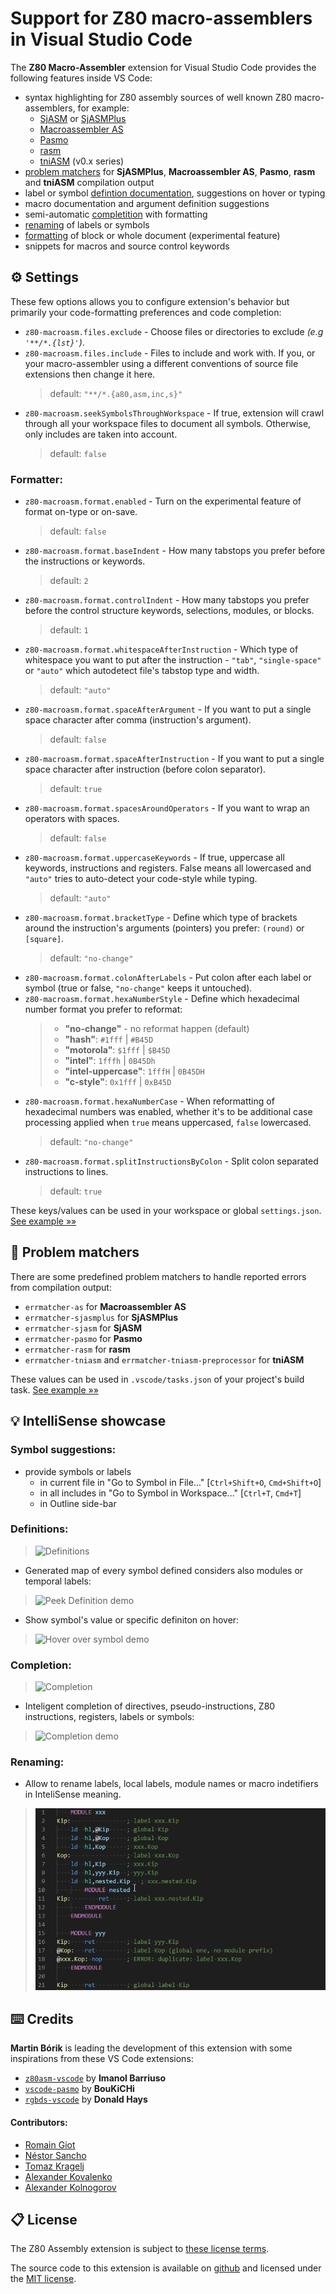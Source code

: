 # Support for Z80 macro-assemblers in Visual Studio Code

The **Z80 Macro-Assembler** extension for Visual Studio Code provides the following features inside VS Code:

* syntax highlighting for Z80 assembly sources of well known Z80 macro-assemblers, for example:
  - [SjASM](http://www.xl2s.tk/) or [SjASMPlus](https://github.com/z00m128/sjasmplus)
  - [Macroassembler AS](http://john.ccac.rwth-aachen.de:8000/as/)
  - [Pasmo](http://pasmo.speccy.org/)
  - [rasm](http://www.roudoudou.com/rasm/)
  - [tniASM](http://www.tni.nl/products/tniasm.html) (v0.x series)
* [problem matchers](#problem-matchers) for **SjASMPlus**, **Macroassembler AS**, **Pasmo**, **rasm** and **tniASM** compilation output
* label or symbol [defintion documentation](#definitions), suggestions on hover or typing
* macro documentation and argument definition suggestions
* semi-automatic [completition](#completion) with formatting
* [renaming](#renaming) of labels or symbols
* [formatting](#formatter) of block or whole document (experimental feature)
* snippets for macros and source control keywords

## ⚙️ Settings

These few options allows you to configure extension's behavior but primarily your code-formatting preferences and code completion:

- `z80-macroasm.files.exclude` - Choose files or directories to exclude _(e.g `'**/*.{lst}'`)_.
- `z80-macroasm.files.include` - Files to include and work with. If you, or your macro-assembler using a different conventions of source file extensions then change it here.
  > default: `"**/*.{a80,asm,inc,s}"`
- `z80-macroasm.seekSymbolsThroughWorkspace` - If true, extension will crawl through all your workspace files to document all symbols. Otherwise, only includes are taken into account.
  > default: `false`

### Formatter:
- `z80-macroasm.format.enabled` - Turn on the experimental feature of format on-type or on-save.
  > default: `false`
- `z80-macroasm.format.baseIndent` - How many tabstops you prefer before the instructions or keywords.
  > default: `2`
- `z80-macroasm.format.controlIndent` - How many tabstops you prefer before the control structure keywords, selections, modules, or blocks.
  > default: `1`
- `z80-macroasm.format.whitespaceAfterInstruction` - Which type of whitespace you want to put after the instruction - `"tab"`, `"single-space"` or `"auto"` which autodetect file's tabstop type and width.
  > default: `"auto"`
- `z80-macroasm.format.spaceAfterArgument` - If you want to put a single space character after comma (instruction's argument).
  > default: `false`
- `z80-macroasm.format.spaceAfterInstruction` - If you want to put a single space character after instruction (before colon separator).
  > default: `true`
- `z80-macroasm.format.spacesAroundOperators` - If you want to wrap an operators with spaces.
  > default: `false`
- `z80-macroasm.format.uppercaseKeywords` - If true, uppercase all keywords, instructions and registers. False means all lowercased and `"auto"` tries to auto-detect your code-style while typing.
  > default: `"auto"`
- `z80-macroasm.format.bracketType` - Define which type of brackets around the instruction's arguments (pointers) you prefer: `(round)` or `[square]`.
  > default: `"no-change"`
- `z80-macroasm.format.colonAfterLabels` - Put colon after each label or symbol (true or false, `"no-change"` keeps it untouched).
- `z80-macroasm.format.hexaNumberStyle` - Define which hexadecimal number format you prefer to reformat:
  >+ **"no-change"** - no reformat happen (default)
  >+ **"hash"**: `#1fff` | `#B45D`
  >+ **"motorola"**: `$1fff` | `$B45D`
  >+ **"intel"**: `1fffh` | `0B45Dh`
  >+ **"intel-uppercase"**: `1fffH` | `0B45DH`
  >+ **"c-style"**: `0x1fff` | `0xB45D`
- `z80-macroasm.format.hexaNumberCase` - When reformatting of hexadecimal numbers was enabled, whether it's to be additional case processing applied when `true` means uppercased, `false` lowercased.
  > default: `"no-change"`
- `z80-macroasm.format.splitInstructionsByColon` - Split colon separated instructions to lines.
  > default: `true`

These keys/values can be used in your workspace or global `settings.json`.
[See example &raquo;&raquo;](https://github.com/mborik/z80-macroasm-vscode/wiki/settings.json)


## 🚨 Problem matchers

There are some predefined problem matchers to handle reported errors from compilation output:
- `errmatcher-as` for **Macroassembler AS**
- `errmatcher-sjasmplus` for **SjASMPlus**
- `errmatcher-sjasm` for **SjASM**
- `errmatcher-pasmo` for **Pasmo**
- `errmatcher-rasm` for **rasm**
- `errmatcher-tniasm` and `errmatcher-tniasm-preprocessor` for **tniASM**

These values can be used in `.vscode/tasks.json` of your project's build task.
[See example &raquo;&raquo;](https://github.com/mborik/z80-macroasm-vscode/wiki/tasks.json)


## 💡 IntelliSense showcase

### Symbol suggestions:
- provide symbols or labels
  - in current file in "Go to Symbol in File..." [`Ctrl+Shift+O`, `Cmd+Shift+O`]
  - in all includes in "Go to Symbol in Workspace..." [`Ctrl+T`, `Cmd+T`]
  - in Outline side-bar

### Definitions:
> ![Definitions](images/z80-macroasm-definition.png)

- Generated map of every symbol defined considers also modules or temporal labels:
> ![Peek Definition demo](images/z80-macroasm-definition-peek.gif)

- Show symbol's value or specific definiton on hover:
> ![Hover over symbol demo](images/z80-macroasm-hover.gif)

### Completion:
> ![Completion](images/z80-macroasm-completion.png)

- Inteligent completion of directives, pseudo-instructions, Z80 instructions, registers, labels or symbols:
> ![Completion demo](images/z80-macroasm-completion-demo.gif)

### Renaming:
- Allow to rename labels, local labels, module names or macro indetifiers in InteliSense meaning.
> ![Renaming demo](images/z80-macroasm-rename.gif)


## ⌨️ Credits

**Martin Bórik** is leading the development of this extension with some inspirations from these VS Code extensions:
- [`z80asm-vscode`](https://github.com/Imanolea/z80asm-vscode) by **Imanol Barriuso**
- [`vscode-pasmo`](https://github.com/BouKiCHi/vscode-pasmo) by **BouKiCHi**
- [`rgbds-vscode`](https://github.com/DonaldHays/rgbds-vscode) by **Donald Hays**

#### Contributors:
- [Romain Giot](https://github.com/rgiot)
- [Néstor Sancho](https://github.com/theNestruo)
- [Tomaz Kragelj](https://github.com/tomaz)
- [Alexander Kovalenko](https://github.com/alexanderk23)
- [Alexander Kolnogorov](https://github.com/kolnogorov)

## 📋 License

The Z80 Assembly extension is subject to [these license terms](LICENSE).

The source code to this extension is available on [github](https://github.com/mborik/z80-macroasm-vscode) and licensed under the [MIT license](LICENSE).
